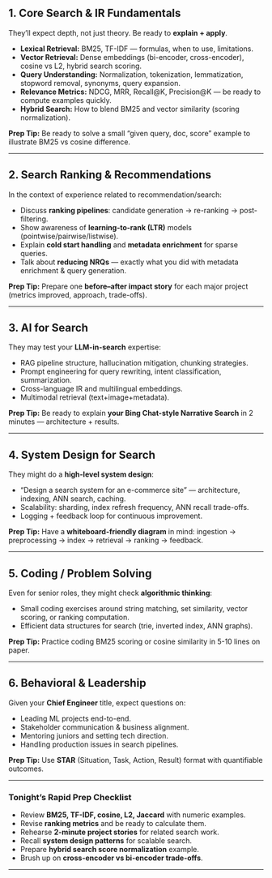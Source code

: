 ## **1. Core Search & IR Fundamentals**

They’ll expect depth, not just theory. Be ready to **explain + apply**.

* **Lexical Retrieval:** BM25, TF-IDF — formulas, when to use, limitations.
* **Vector Retrieval:** Dense embeddings (bi-encoder, cross-encoder), cosine vs L2, hybrid search scoring.
* **Query Understanding:** Normalization, tokenization, lemmatization, stopword removal, synonyms, query expansion.
* **Relevance Metrics:** NDCG, MRR, Recall\@K, Precision\@K — be ready to compute examples quickly.
* **Hybrid Search:** How to blend BM25 and vector similarity (scoring normalization).

**Prep Tip:** Be ready to solve a small “given query, doc, score” example to illustrate BM25 vs cosine difference.

---

## **2. Search Ranking & Recommendations**

In the context of experience related to recommendation/search:

* Discuss **ranking pipelines**: candidate generation → re-ranking → post-filtering.
* Show awareness of **learning-to-rank (LTR)** models (pointwise/pairwise/listwise).
* Explain **cold start handling** and **metadata enrichment** for sparse queries.
* Talk about **reducing NRQs** — exactly what you did with metadata enrichment & query generation.

**Prep Tip:** Prepare one **before–after impact story** for each major project (metrics improved, approach, trade-offs).

---

## **3. AI for Search**

They may test your **LLM-in-search** expertise:

* RAG pipeline structure, hallucination mitigation, chunking strategies.
* Prompt engineering for query rewriting, intent classification, summarization.
* Cross-language IR and multilingual embeddings.
* Multimodal retrieval (text+image+metadata).

**Prep Tip:** Be ready to explain **your Bing Chat-style Narrative Search** in 2 minutes — architecture + results.

---

## **4. System Design for Search**

They might do a **high-level system design**:

* “Design a search system for an e-commerce site” — architecture, indexing, ANN search, caching.
* Scalability: sharding, index refresh frequency, ANN recall trade-offs.
* Logging + feedback loop for continuous improvement.

**Prep Tip:** Have a **whiteboard-friendly diagram** in mind: ingestion → preprocessing → index → retrieval → ranking → feedback.

---

## **5. Coding / Problem Solving**

Even for senior roles, they might check **algorithmic thinking**:

* Small coding exercises around string matching, set similarity, vector scoring, or ranking computation.
* Efficient data structures for search (trie, inverted index, ANN graphs).

**Prep Tip:** Practice coding BM25 scoring or cosine similarity in 5-10 lines on paper.

---

## **6. Behavioral & Leadership**

Given your **Chief Engineer** title, expect questions on:

* Leading ML projects end-to-end.
* Stakeholder communication & business alignment.
* Mentoring juniors and setting tech direction.
* Handling production issues in search pipelines.

**Prep Tip:** Use **STAR** (Situation, Task, Action, Result) format with quantifiable outcomes.

---

### **Tonight’s Rapid Prep Checklist**

* Review **BM25, TF-IDF, cosine, L2, Jaccard** with numeric examples.
* Revise **ranking metrics** and be ready to calculate them.
* Rehearse **2-minute project stories** for related search work.
* Recall **system design patterns** for scalable search.
* Prepare **hybrid search score normalization** example.
* Brush up on **cross-encoder vs bi-encoder trade-offs**.

---
